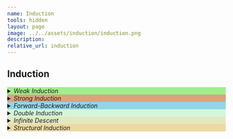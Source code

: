 ```yaml
---
name: Induction 
tools: hidden
layout: page
image: ../../assets/induction/induction.png
description:
relative_url: induction
---
```


## Induction
<details closed style='background-color:#A1EF8B'><summary markdown="span" ><em>Weak Induction</em></summary></details>
<details closed style='background-color:#D8A47F'><summary markdown="span" ><em>Strong Induction</em></summary></details>
<details closed style='background-color:#92D5E6'><summary markdown="span" ><em>Forward-Backward Induction</em></summary></details>
<details closed style='background-color:#D3F6DB'><summary markdown="span" ><em>Double Induction</em></summary></details>
<details closed style='background-color:#e2e8c0'><summary markdown="span" ><em>Infinite Descent</em></summary></details>
<details closed style='background-color:#edd9a3'><summary markdown="span" ><em>Structural Induction</em></summary></details>
<br>
